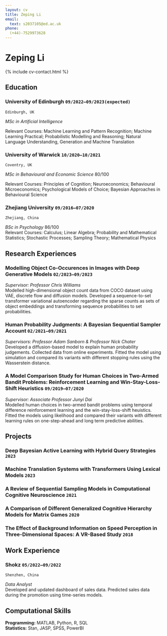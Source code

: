 ```yaml
---
layout: cv
title: Zeping Li
email:
  text: s2037105@ed.ac.uk
phone:
  (+44)-7529973628
---
```


# Zeping **Li**

<!--
include contact information from the front matter
Supported arguments:
    - homepage: url, text
    - phone
    - email
-->

{% include cv-contact.html %}

## Education

### **University of Edinburgh** `09/2022–09/2023(expected)`

```
Edinburgh, UK
```

*MSc in Artificial Intelligence*



Relevant Courses: Machine Learning and Pattern Recognition; Machine Learning Practical; Probabilistic Modelling and Reasoning; Natural Language Understanding, Generation and Machine Translation

### **University of Warwick** `10/2020–10/2021`

```
Coventry, UK
```

*MSc in Behavioural and Economic Science* 80/100



Relevant Courses: Principles of Cognition; Neuroeconomics; Behavioural Microeconomics; Psychological Models of Choice; Bayesian Approaches in Behavioural Science

### **Zhejiang University** `09/2016–07/2020`

```
Zhejiang, China
```

*BSc in Psychology* 86/100  
Relevant Courses: Calculus; Linear Algebra; Probability and Mathematical Statistics; Stochastic Processes; Sampling Theory; Mathematical Physics

## Research Experiences
### **Modelling Object Co-Occurences in Images with Deep Generative Models** `02/2023–09/2023`
*Supervisor: Professor Chris Williams*  
Modelled high-dimensional object count data from COCO dataset using VAE, discrete flow and diffusion models. Developed a sequence-to-set transformer variational autoencoder regarding the sparse counts as sets of object embeddings and transforming sequence probabilities to set probabilities.

### **Human Probability Judgments: A Bayesian Sequential Sampler Account** `02/2021–09/2021`
*Supervisors: Professor Adam Sanborn & Professor Nick Chater*  
Developed a diffusion-based model to explain human probability judgements. Collected data from online experiments. Fitted the model using simulation and compared its variants with different stopping rules using the Wasserstein distance.

### **A Model Comparison Study for Human Choices in Two-Armed Bandit Problems: Reinforcement Learning and Win-Stay-Loss-Shift Heuristics** `09/2019–07/2020`  
*Supervisor: Associate Professor Junyi Dai*  
Modelled human choices in two-armed bandit problems using temporal difference reinforcement learning and the win-stay-loss-shift heuistics. Fitted the models using likelihood and compared their variants with different learning rules on one-step-ahead and long term predictive abilities.

## Projects
### **Deep Bayesian Active Learning with Hybrid Query Strategies** `2023`
### **Machine Translation Systems with Transformers Using Lexical Models** `2023`
### **A Review of Sequential Sampling Models in Computational Cognitive Neuroscience** `2021`
### **A Comparison of Different Generalized Cognitive Hierarchy Models for Matrix Games** `2020`
### **The Effect of Background Information on Speed Perception in Three-Dimensional Spaces: A VR-Based Study** `2018`


## Work Experience
### **Shokz** `05/2022–09/2022`
```
Shenzhen, China
```
*Data Analyst*   
Developed and updated dashboard of sales data. Predicted sales data during the promotion using time-series models.


## Computational Skills
**Programming:** MATLAB, Python, R, SQL  
**Statistics:** Stan, JASP, SPSS, PowerBI



<!-- ### Footer

-->
